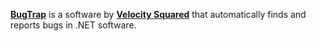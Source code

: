 [**BugTrap**](https://bugtrap.net/) is a software by [**Velocity Squared**](http://www.velocitysquared.com/) that automatically finds and reports bugs in .NET software.
